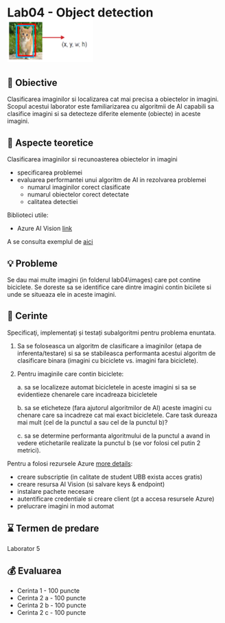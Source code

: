 # Lab04 - Object detection <img src="images\objectDetection.png" width="200">


## :microscope: Obiective 

Clasificarea imaginilor si localizarea cat mai precisa a obiectelor in imagini. 
Scopul acestui laborator este familiarizarea cu algoritmii de AI capabili sa clasifice imagini si sa detecteze diferite elemente (obiecte) in aceste imagini.

## :book:  Aspecte teoretice 

Clasificarea imaginilor si recunoasterea obiectelor in imagini
- specificarea problemei
- evaluarea performantei unui algoritm de AI in rezolvarea problemei 
    - numarul imaginilor corect clasificate
    - numarul obiectelor corect detectate
    - calitatea detectiei 

Biblioteci utile:
- Azure AI Vision [link](https://learn.microsoft.com/en-us/azure/ai-services/computer-vision/)


A se consulta exemplul de [aici](https://github.com/lauradiosan/AI-UBB/blob/main/2023-2024/labs/lab03/AIlab04-detection.ipynb)


## :bulb: Probleme 

Se dau mai multe imagini (in folderul lab04\images) care pot contine biciclete. Se doreste sa se identifice care dintre imagini contin bicilete si unde se situeaza ele in aceste imagini. 



## :memo:  Cerinte 

Specificaţi, implementaţi și testați subalgoritmi pentru problema enuntata.

1. Sa se foloseasca un algoritm de clasificare a imaginilor (etapa de inferenta/testare) si sa se stabileasca performanta acestui algoritm de clasificare binara (imagini cu biciclete vs. imagini fara biciclete).

2. Pentru imaginile care contin biciclete:

    a. sa se localizeze automat bicicletele in aceste imagini si sa se evidentieze chenarele care incadreaza bicicletele 

    b. sa se eticheteze (fara ajutorul algoritmilor de AI) aceste imagini cu chenare care sa incadreze cat mai exact bicicletele. Care task dureaza mai mult (cel de la punctul a sau cel de la punctul b)?

    c. sa se determine performanta algoritmului de la punctul a avand in vedere etichetarile realizate la punctul b (se vor folosi cel putin 2 metrici).


Pentru a folosi rezursele Azure [more details](https://learn.microsoft.com/en-us/azure/ai-services/computer-vision/quickstarts-sdk/client-library?tabs=windows%2Cvisual-studio&pivots=programming-language-python):
- creare subscriptie (in calitate de student UBB exista acces gratis)
- creare resursa AI Vision (si salvare keys & endpoint)
- instalare pachete necesare
- autentificare credentiale si creare client (pt a accesa resursele Azure)
- prelucrare imagini in mod automat 

## :hourglass: Termen de predare 

Laborator 5

## :moneybag: Evaluarea

- Cerinta 1 - 100 puncte
- Cerinta 2 a - 100 puncte 
- Cerinta 2 b - 100 puncte
- Cerinta 2 c - 100 puncte